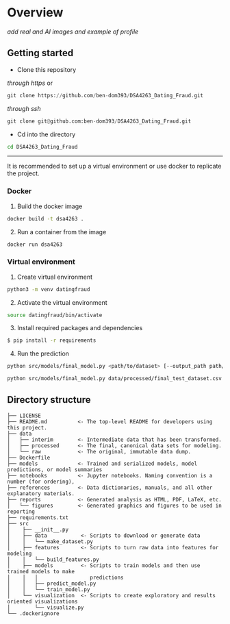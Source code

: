 # Overview

*add real and AI images and example of profile*

## Getting started

- Clone this repository

*through https* or
``` python
git clone https://github.com/ben-dom393/DSA4263_Dating_Fraud.git
```
*through ssh*
```python
git clone git@github.com:ben-dom393/DSA4263_Dating_Fraud.git
```

- Cd into the directory
```bash
cd DSA4263_Dating_Fraud
```

---

It is recommended to set up a virtual environment or use docker to replicate the project.
### Docker
1. Build the docker image
``` bash
docker build -t dsa4263 .
```
2. Run a container from the image
``` bash
docker run dsa4263
```

### Virtual environment
1. Create virtual environment
``` bash
python3 -m venv datingfraud
```
2. Activate the virtual environment
``` bash
source datingfraud/bin/activate
```
3. Install required packages and dependencies
``` bash
$ pip install -r requirements
```
4. Run the prediction
``` bash
python src/models/final_model.py <path/to/dataset> [--output_path path/to/output/dir/]
```
``` bash
python src/models/final_model.py data/processed/final_test_dataset.csv
```



## Directory structure

```
├── LICENSE
├── README.md          <- The top-level README for developers using this project.
├── data
│   ├── interim        <- Intermediate data that has been transformed.
│   ├── processed      <- The final, canonical data sets for modeling.
│   └── raw            <- The original, immutable data dump.
├── Dockerfile
├── models             <- Trained and serialized models, model predictions, or model summaries
├── notebooks          <- Jupyter notebooks. Naming convention is a number (for ordering),
├── references         <- Data dictionaries, manuals, and all other explanatory materials.
├── reports            <- Generated analysis as HTML, PDF, LaTeX, etc.
│   └── figures        <- Generated graphics and figures to be used in reporting
├── requirements.txt
├── src               
│    ├── __init__.py
│    ├── data           <- Scripts to download or generate data
│    │   └── make_dataset.py
│    ├── features       <- Scripts to turn raw data into features for modeling
│    │   └── build_features.py
│    ├── models         <- Scripts to train models and then use trained models to make
│    │   │                 predictions
│    │   ├── predict_model.py
│    │   └── train_model.py
│    └── visualization  <- Scripts to create exploratory and results oriented visualizations
│        └── visualize.py
└── .dockerignore
```
